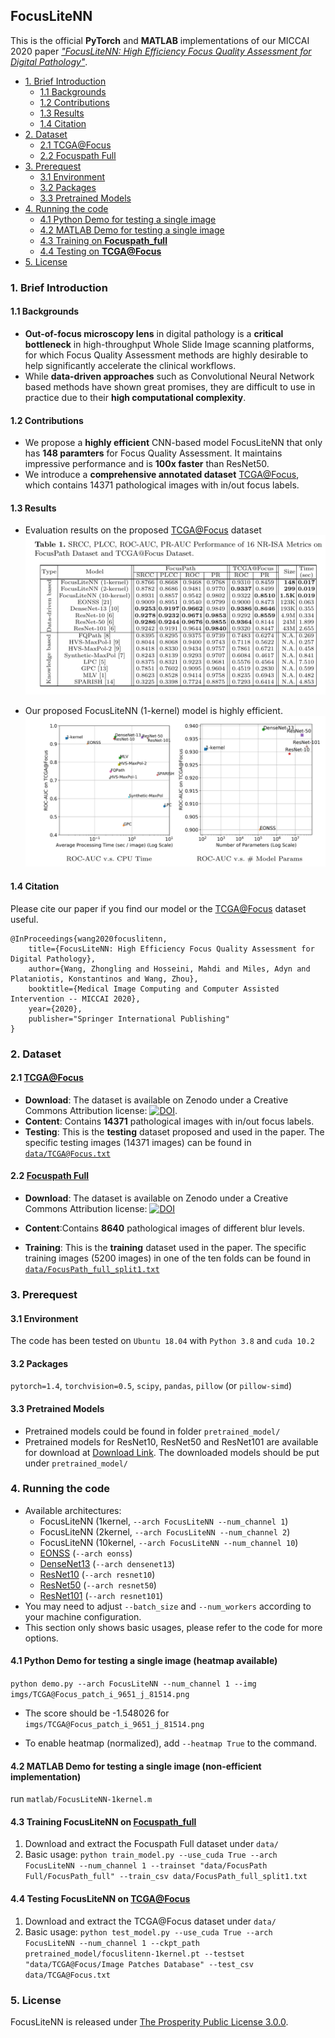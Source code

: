 ## FocusLiteNN

This is the official **PyTorch** and **MATLAB** implementations of our MICCAI 2020 paper [*"FocusLiteNN: High Efficiency Focus Quality Assessment for Digital Pathology"*](https://arxiv.org/abs/2007.06565).


- [1. Brief Introduction](#1-brief-introduction)
  * [1.1 Backgrounds](#11-backgrounds)
  * [1.2 Contributions](#12-contributions)
  * [1.3 Results](#13-results)
  * [1.4 Citation](#14-citation)
- [2. Dataset](#2-dataset)
  * [2.1 TCGA@Focus](#21-tcgafocus)
  * [2.2 Focuspath Full](#22-focuspath-full)
- [3. Prerequest](#3-prerequest)
  * [3.1 Environment](#31-environment)
  * [3.2 Packages](#32-packages)
  * [3.3 Pretrained Models](#33-pretrained-models)
- [4. Running the code](#4-running-the-code)
  * [4.1 Python Demo for testing a single image](#41-python-demo-for-testing-a-single-image-heatmap-available)
  * [4.2 MATLAB Demo for testing a single image](#42-matlab-demo-for-testing-a-single-image-non-efficient-implementation)
  * [4.3 Training on **Focuspath_full**](#43-training-focuslitenn-on-focuspath_full)
  * [4.4 Testing on **TCGA@Focus**](#44-testing-focuslitenn-on-tcgafocus)
- [5. License](#5-license)


### 1. Brief Introduction

#### 1.1 Backgrounds

- **Out-of-focus microscopy lens** in digital pathology is a **critical bottleneck** in high-throughput Whole Slide Image scanning platforms, for which Focus Quality Assessment methods are highly desirable to help significantly accelerate the clinical workflows.
- While **data-driven approaches** such as Convolutional Neural Network based methods have shown great promises, they are difficult to use in practice due to their **high computational complexity**.

#### 1.2 Contributions

- We propose a **highly efficient** CNN-based model FocusLiteNN that only has **148 paramters** for Focus Quality Assessment. It maintains impressive performance and is **100x faster** than ResNet50.
- We introduce a **comprehensive annotated dataset** [TCGA@Focus](https://zenodo.org/record/3910757#.Xve1MXX0kUe), which contains 14371 pathological images with in/out focus labels.

#### 1.3 Results

- Evaluation results on the proposed [TCGA@Focus](https://zenodo.org/record/3910757#.Xve1MXX0kUe) dataset
  ![results](imgs/results.png)

- Our proposed FocusLiteNN (1-kernel) model is highly efficient.
  ![time](imgs/time.png)

#### 1.4 Citation

Please cite our paper if you find our model or the [TCGA@Focus](https://zenodo.org/record/3910757#.Xve1MXX0kUe) dataset useful.
```
@InProceedings{wang2020focuslitenn,
    title={FocusLiteNN: High Efficiency Focus Quality Assessment for Digital Pathology},
    author={Wang, Zhongling and Hosseini, Mahdi and Miles, Adyn and Plataniotis, Konstantinos and Wang, Zhou},
    booktitle={Medical Image Computing and Computer Assisted Intervention -- MICCAI 2020},
    year={2020},
    publisher="Springer International Publishing"
}
```

### 2. Dataset

#### 2.1 [TCGA@Focus](https://zenodo.org/record/3910757#.Xve1MXX0kUe)

  - **Download**: The dataset is available on Zenodo under a Creative Commons Attribution license: [![DOI](https://zenodo.org/badge/DOI/10.5281/zenodo.3910757.svg)](https://doi.org/10.5281/zenodo.3910757).
  - **Content**: Contains **14371** pathological images with in/out focus labels.
  - **Testing**: This is the **testing** dataset proposed and used in the paper. The specific testing images (14371 images) can be found in [`data/TCGA@Focus.txt`](data/TCGA@Focus.txt)

#### 2.2 [Focuspath Full](https://zenodo.org/record/3926181#.Xv4vg3X0kUd)

   - **Download**: The dataset is available on Zenodo under a Creative Commons Attribution license: [![DOI](https://zenodo.org/badge/DOI/10.5281/zenodo.3926181.svg)](https://doi.org/10.5281/zenodo.3926181)

   - **Content**:Contains **8640** pathological images of different blur levels.
   - **Training**: This is the **training** dataset used in the paper. The specific training images (5200 images) in one of the ten folds can be found in [`data/FocusPath_full_split1.txt`](data/FocusPath_full_split1.txt)

### 3. Prerequest

#### 3.1 Environment

The code has been tested on `Ubuntu 18.04` with `Python 3.8` and `cuda 10.2`

#### 3.2 Packages

`pytorch=1.4`, `torchvision=0.5`, `scipy`, `pandas`, `pillow` (or `pillow-simd`)

#### 3.3 Pretrained Models

  - Pretrained models could be found in folder `pretrained_model/`
  - Pretrained models for ResNet10, ResNet50 and ResNet101 are available for download at [Download Link](https://drive.google.com/drive/folders/1TuvR7iHzatriHNndClMxMwiKRmxOShWr?usp=sharing). The downloaded models should be put under `pretrained_model/`

### 4. Running the code

- Available architectures:
  - FocusLiteNN (1kernel, `--arch FocusLiteNN --num_channel 1`)
  - FocusLiteNN (2kernel, `--arch FocusLiteNN --num_channel 2`)
  - FocusLiteNN (10kernel, `--arch FocusLiteNN --num_channel 10`)
  - [EONSS](https://github.com/icbcbicc/EONSS-demo) (`--arch eonss`)
  - [DenseNet13](https://github.com/pytorch/vision/blob/master/torchvision/models/densenet.py) (`--arch densenet13`)
  - [ResNet10](https://github.com/pytorch/vision/blob/master/torchvision/models/resnet.py) (`--arch resnet10`)
  - [ResNet50](https://github.com/pytorch/vision/blob/master/torchvision/models/resnet.py) (`--arch resnet50`)
  - [ResNet101](https://github.com/pytorch/vision/blob/master/torchvision/models/resnet.py) (`--arch resnet101`)
- You may need to adjust `--batch_size` and `--num_workers` according to your machine configuration.
- This section only shows basic usages, please refer to the code for more options.


#### 4.1 Python Demo for testing a single image (heatmap available)

`python demo.py --arch FocusLiteNN --num_channel 1 --img imgs/TCGA@Focus_patch_i_9651_j_81514.png`

- The score should be -1.548026 for `imgs/TCGA@Focus_patch_i_9651_j_81514.png`

- To enable heatmap (normalized), add `--heatmap True` to the command.

#### 4.2 MATLAB Demo for testing a single image (non-efficient implementation)

run `matlab/FocusLiteNN-1kernel.m`

#### 4.3 Training FocusLiteNN on [Focuspath_full](https://zenodo.org/record/3926181#.Xv4vg3X0kUd)

1.  Download and extract the Focuspath Full dataset under `data/`
2.  Basic usage: `python train_model.py --use_cuda True --arch FocusLiteNN --num_channel 1 --trainset "data/FocusPath Full/FocusPath_full" --train_csv data/FocusPath_full_split1.txt`

#### 4.4 Testing FocusLiteNN on [TCGA@Focus](https://zenodo.org/record/3910757#.Xve1MXX0kUe)

1.  Download and extract the TCGA@Focus dataset under `data/`
2.  Basic usage: `python test_model.py --use_cuda True --arch FocusLiteNN --num_channel 1 --ckpt_path pretrained_model/focuslitenn-1kernel.pt --testset "data/TCGA@Focus/Image Patches Database" --test_csv data/TCGA@Focus.txt`

### 5. License

FocusLiteNN is released under [The Prosperity Public License 3.0.0](LICENSE).
